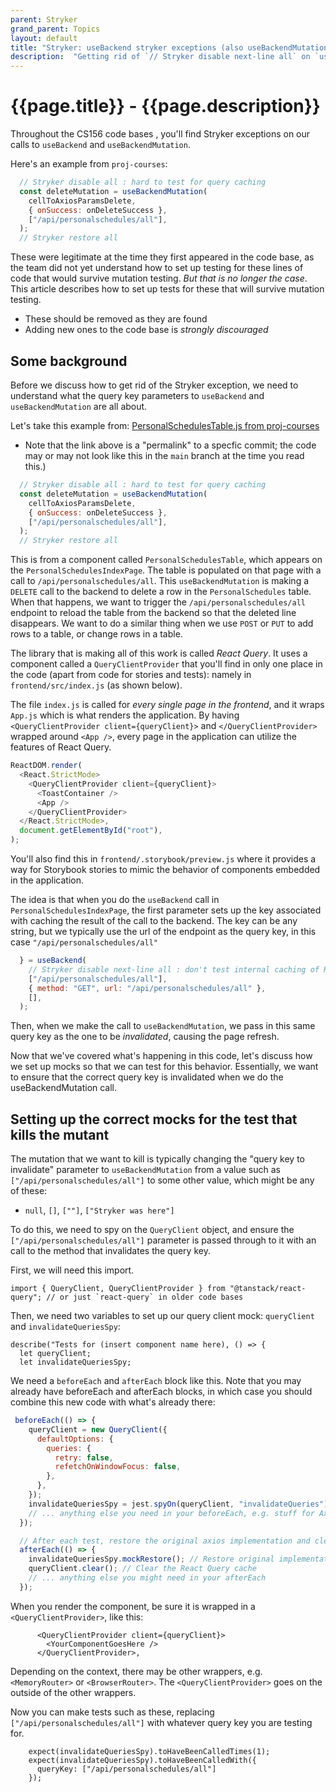 ```yaml
---
parent: Stryker
grand_parent: Topics
layout: default
title: "Stryker: useBackend stryker exceptions (also useBackendMutation)"
description:  "Getting rid of `// Stryker disable next-line all` on `useBackend` and `useBackendMutation` calls"
---
```


# {{page.title}} - {{page.description}}

Throughout the CS156 code bases , you'll find Stryker exceptions on our calls to `useBackend` and `useBackendMutation`.

Here's an example from `proj-courses`:

```js
  // Stryker disable all : hard to test for query caching
  const deleteMutation = useBackendMutation(
    cellToAxiosParamsDelete,
    { onSuccess: onDeleteSuccess },
    ["/api/personalschedules/all"],
  );
  // Stryker restore all
```

These were legitimate at the time they first appeared in the code base, as the team did not yet understand how to
set up testing for these lines of code that would survive mutation testing.  *But that is no longer the case*.
This article describes how to set up tests for these that will survive mutation testing.
* These should be removed as they are found
* Adding new ones to the code base is *strongly discouraged*

## Some background

Before we discuss how to get rid of the Stryker exception, we need to understand what the query key parameters to `useBackend` and `useBackendMutation` are all about.

Let's take this example from: [PersonalSchedulesTable.js from proj-courses](https://github.com/ucsb-cs156/proj-courses/blob/1cbfb990c1d156256f1694397ed4e62189b2715b/frontend/src/main/components/PersonalSchedules/PersonalSchedulesTable.js#L1)

* Note that the link above is a "permalink" to a specfic commit; the code may or may not look like this in the `main` branch at the time you read this.)
 
```js
  // Stryker disable all : hard to test for query caching
  const deleteMutation = useBackendMutation(
    cellToAxiosParamsDelete,
    { onSuccess: onDeleteSuccess },
    ["/api/personalschedules/all"],
  );
  // Stryker restore all
```

This is from a component called `PersonalSchedulesTable`, which appears on the `PersonalSchedulesIndexPage`.  The table is populated on that page with a call to `/api/personalschedules/all`.
This `useBackendMutation` is making a `DELETE` call to the backend to delete a row in the `PersonalSchedules` table.   When that happens, we want to trigger the `/api/personalschedules/all` endpoint to 
reload the table from the backend so that the deleted line disappears.   We want to do a similar thing when we use `POST` or `PUT` to add rows to a table, or change rows in a table.

The library that is making all of this work is called *React Query*.  It uses a component called a `QueryClientProvider` that you'll find in only one place in the code (apart from code for stories and tests): 
namely in `frontend/src/index.js` (as shown below).

The file `index.js` is called for *every single page in the frontend*, and it wraps `App.js`
which is what renders the application.   By having `<QueryClientProvider client={queryClient}>` and `</QueryClientProvider>` wrapped around `<App />`, every page in the application can utilize
the features of React Query.

```js
ReactDOM.render(
  <React.StrictMode>
    <QueryClientProvider client={queryClient}>
      <ToastContainer />
      <App />
    </QueryClientProvider>
  </React.StrictMode>,
  document.getElementById("root"),
);
```

You'll also find this in  `frontend/.storybook/preview.js` where it provides a way for Storybook stories to mimic the behavior of components embedded in the application.

The idea is that when you do the `useBackend` call in `PersonalSchedulesIndexPage`, the first parameter sets up the key associated with caching the result of the
call to the backend.  The key can be any string, but we typically use the url of the endpoint as the query key, in this case `"/api/personalschedules/all"`

```js
  } = useBackend(
    // Stryker disable next-line all : don't test internal caching of React Query
    ["/api/personalschedules/all"],
    { method: "GET", url: "/api/personalschedules/all" },
    [],
  );
```

Then, when we make the call to `useBackendMutation`, we pass in this same query key as the one to be *invalidated*, causing the page refresh.

Now that we've covered what's happening in this code, let's discuss how we set up mocks so that we can test for this behavior.  Essentially, we want to ensure that
the correct query key is invalidated when we do the useBackendMutation call.

## Setting up the correct mocks for the test that kills the mutant

The mutation that we want to kill is typically changing the "query key to invalidate" parameter to `useBackendMutation` from a value such as `["/api/personalschedules/all"]` to some other value, which might be any of these:
* `null`, `[]`, `[""]`, `["Stryker was here"]`

To do this, we need to spy on the `QueryClient` object, and ensure the `["/api/personalschedules/all"]` parameter is passed through to it with an call to the method that
invalidates the query key.

First, we will need this import.   

```
import { QueryClient, QueryClientProvider } from "@tanstack/react-query"; // or just `react-query` in older code bases
```

Then, we need two variables to set up our query client mock: `queryClient` and `invalidateQueriesSpy`:

```
describe("Tests for (insert component name here), () => {
  let queryClient;
  let invalidateQueriesSpy;
```

We need a `beforeEach` and `afterEach` block like this.  Note that you may already have
beforeEach and afterEach blocks, in which case you should combine this new code with what's
already there:

```js
 beforeEach(() => {
    queryClient = new QueryClient({
      defaultOptions: {
        queries: {
          retry: false,
          refetchOnWindowFocus: false,
        },
      },
    });
    invalidateQueriesSpy = jest.spyOn(queryClient, "invalidateQueries");
    // ... anything else you need in your beforeEach, e.g. stuff for AxiosMock
  });

  // After each test, restore the original axios implementation and clean up.
  afterEach(() => {
    invalidateQueriesSpy.mockRestore(); // Restore original implementation of the spy
    queryClient.clear(); // Clear the React Query cache
    // ... anything else you might need in your afterEach
  });
```

When you render the component, be sure it is wrapped in a `<QueryClientProvider>`, like this:

```
      <QueryClientProvider client={queryClient}>
        <YourComponentGoesHere />
      </QueryClientProvider>,
```

Depending on the context, there may be other wrappers, e.g. `<MemoryRouter>` or `<BrowserRouter>`.  The `<QueryClientProvider>` goes on the outside of the other wrappers.

Now you can make tests such as these, replacing `["/api/personalschedules/all"]` with whatever query key you are testing for.

```
    expect(invalidateQueriesSpy).toHaveBeenCalledTimes(1);
    expect(invalidateQueriesSpy).toHaveBeenCalledWith({
      queryKey: ["/api/personalschedules/all"]
    });
```
